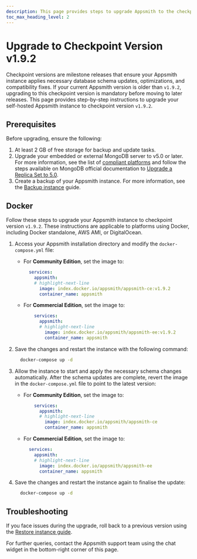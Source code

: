 ```yaml
---
description: This page provides steps to upgrade Appsmith to the checkpoint version on your self-hosted Appsmith instance.
toc_max_heading_level: 2
---
```


# Upgrade to Checkpoint Version v1.9.2

Checkpoint versions are milestone releases that ensure your Appsmith instance applies necessary database schema updates, optimizations, and compatibility fixes. If your current Appsmith version is older than `v1.9.2`, upgrading to this checkpoint version is mandatory before moving to later releases. This page provides step-by-step instructions to upgrade your self-hosted Appsmith instance to checkpoint version `v1.9.2`.

## Prerequisites

Before upgrading, ensure the following:

1. At least 2 GB of free storage for backup and update tasks.  
2. Upgrade your embedded or external MongoDB server to v5.0 or later. For more information, see the list of [compliant platforms](https://www.mongodb.com/docs/manual/administration/production-notes/#platform-support) and follow the steps available on MongoDB official documentation to [Upgrade a Replica Set to 5.0](https://www.mongodb.com/docs/manual/release-notes/5.0-upgrade-replica-set/).  
3. Create a backup of your Appsmith instance. For more information, see the [Backup instance](/getting-started/setup/instance-management/appsmithctl/#backup-instance) guide.

## Docker

Follow these steps to upgrade your Appsmith instance to checkpoint version `v1.9.2`. These instructions are applicable to platforms using Docker, including Docker standalone, AWS AMI, or DigitalOcean.

1. Access your Appsmith installation directory and modify the `docker-compose.yml` file:  
   - For **Community Edition**, set the image to:  
      ```yaml  
        services:  
          appsmith:  
          # highlight-next-line
            image: index.docker.io/appsmith/appsmith-ce:v1.9.2  
            container_name: appsmith  
        ```  
   - For **Commercial Edition**, set the image to:  
      ```yaml  
          services:  
            appsmith:  
            # highlight-next-line
              image: index.docker.io/appsmith/appsmith-ee:v1.9.2  
              container_name: appsmith  
        ```

2. Save the changes and restart the instance with the following command:  
    ```bash  
      docker-compose up -d  
    ```

3. Allow the instance to start and apply the necessary schema changes automatically. After the schema updates are complete, revert the image in the `docker-compose.yml` file to point to the latest version:  
   - For **Community Edition**, set the image to:  
      ```yaml  
          services:  
            appsmith:  
            # highlight-next-line
              image: index.docker.io/appsmith/appsmith-ce  
              container_name: appsmith  
        ```  
   - For **Commercial Edition**, set the image to:  
      ```yaml  
        services:  
          appsmith:  
          # highlight-next-line
            image: index.docker.io/appsmith/appsmith-ee  
            container_name: appsmith  
        ```

4. Save the changes and restart the instance again to finalise the update:  
      ```bash  
        docker-compose up -d  
      ```

## Troubleshooting

If you face issues during the upgrade, roll back to a previous version using the [Restore instance guide](/getting-started/setup/instance-management/appsmithctl#restore-instance).  

For further queries, contact the Appsmith support team using the chat widget in the bottom-right corner of this page.